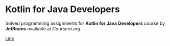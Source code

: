 Kotlin for Java Developers
===

Solved programming assignments for **Kotlin for Java Developers** course by
**JetBrains** available at *Coursera.org*.

[Link](https://www.coursera.org/learn/kotlin-for-java-developers)